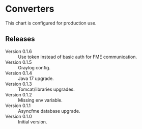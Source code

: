 # Converters

This chart is configured for production use.

## Releases

<dl>
  <dt>Version 0.1.6</dt>
  <dd>Use token instead of basic auth for FME communication.</dd>

  <dt>Version 0.1.5</dt>
  <dd>Graylog config.</dd>

  <dt>Version 0.1.4</dt>
  <dd>Java 17 upgrade.</dd>

  <dt>Version 0.1.3</dt>
  <dd>Tomcat/libraries upgrades.</dd>

  <dt>Version 0.1.2</dt>
  <dd>Missing env variable.</dd>

  <dt>Version 0.1.1</dt>
  <dd>Asyncfme database upgrade.</dd>

  <dt>Version 0.1.0</dt>
  <dd>Initial version.</dd>

</dl>

